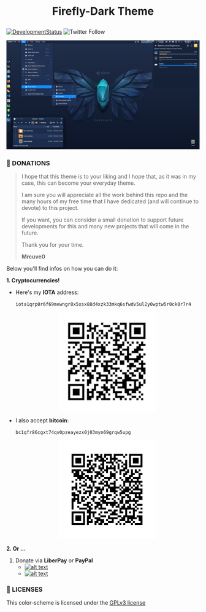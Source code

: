 <!-- # **<p style="text-align: center;">Firefly-Dark Theme</p>** -->

# **<p align="center">Firefly-Dark Theme</p>**

[![DevelopmentStatus](https://img.shields.io/badge/Development-Ongoing-brightgreen.svg)](https://img.shields.io/badge/Development-Ongoing-brightgreen.svg)
![Twitter Follow](https://img.shields.io/twitter/follow/Mrcuve0?label=Follow%20Me%21%20%40Mrcuve0&style=social)
<!-- [![HitCount](http://hits.dwyl.com/Mrcuve0/Firefly-Dark.svg)](http://hits.dwyl.com/Mrcuve0/Firefly-Dark) -->

![alt text](https://raw.githubusercontent.com/Mrcuve0/Firefly-Dark/main/KDE/screenshots/00-Desktop.png)

<!-- **You can find other screenshots [here](https://www.pling.com/p/1290460/).** -->

### **💙 DONATIONS**

> I hope that this theme is to your liking and I hope that, as it was in my case, this can become your everyday theme.
>
> I am sure you will appreciate all the work behind this repo and the many hours of my free time that I have dedicated (and will continue to devote) to this project.
> 
> If you want, you can consider a small donation to support future developments for this and many new projects that will come in the future.
>
> Thank you for your time.
> 
>**Mrcuve0**

Below you'll find infos on how you can do it:

**1. Cryptocurrencies!**

  * Here's my **IOTA** address:
      ```
      iota1qrp0r6f69mewngr8x5xsx88d4xzk33mkq6sfwdv5ul2y0wptw5r0ck0r7r4
      ```
      <p align="center">
        <img src="https://raw.githubusercontent.com/Mrcuve0/donations/master/IOTAwallet.png"/>
      </p>

  * I also accept **bitcoin**:
    <!-- ![btc_badge](https://img.shields.io/badge/BTC-bc1qfr86cgxt74qv0pzeayezx0j03myn69grqw5upg-%23F7931A?logo=bitcoin) -->
      ```
      bc1qfr86cgxt74qv0pzeayezx0j03myn69grqw5upg
      ```
      <p align="center">
        <img src="https://raw.githubusercontent.com/Mrcuve0/donations/master/BTCwallet.png"/>
      </p>

**2. Or ...**
   1. Donate via **LiberPay** or **PayPal**
      * [![alt text](https://liberapay.com/assets/widgets/donate.svg)](https://liberapay.com/Mrcuve0/donate)
      * [![alt text](https://www.paypal.com/en_US/i/btn/btn_donate_LG.gif)](https://paypal.me/mrcuve0)

### **📎 LICENSES**
This color-scheme is licensed under the [GPLv3 license](https://raw.githubusercontent.com/Mrcuve0/Firefly-Dark/main/colorScheme/LICENSE)